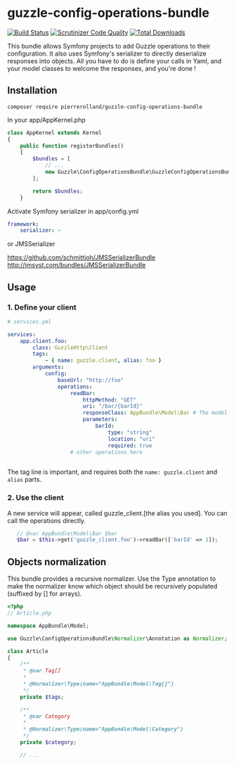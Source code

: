 # guzzle-config-operations-bundle
[![Build Status](https://travis-ci.org/pierrerolland/guzzle-config-operations-bundle.svg?branch=master)](https://travis-ci.org/pierrerolland/guzzle-config-operations-bundle)
[![Scrutinizer Code Quality](https://scrutinizer-ci.com/g/pierrerolland/guzzle-config-operations-bundle/badges/quality-score.png?b=master)](https://scrutinizer-ci.com/g/pierrerolland/guzzle-config-operations-bundle/?branch=master)
[![Total Downloads](https://poser.pugx.org/pierrerolland/guzzle-config-operations-bundle/downloads)](https://packagist.org/packages/pierrerolland/guzzle-config-operations-bundle)

This bundle allows Symfony projects to add Guzzle operations to their configuration. It also uses Symfony's serializer to directly deserialize responses into objects. All you have to do is define your calls in Yaml, and your model classes to welcome the responses, and you're done !

## Installation
`composer require pierrerolland/guzzle-config-operations-bundle`

In your app/AppKernel.php
```php
class AppKernel extends Kernel
{
    public function registerBundles()
    {
        $bundles = [
            // ...
            new Guzzle\ConfigOperationsBundle\GuzzleConfigOperationsBundle()
        ];

        return $bundles;
    }
```

Activate Symfony serializer in app/config.yml
```yaml
framework:
    serializer: ~
```

or JMSSerializer

https://github.com/schmittjoh/JMSSerializerBundle
http://jmsyst.com/bundles/JMSSerializerBundle

## Usage

### 1. Define your client

```yaml
# services.yml

services:
    app.client.foo:
        class: GuzzleHttp\Client
        tags:
            - { name: guzzle.client, alias: foo }
        arguments:
            config:
                baseUrl: "http://foo"
                operations:
                    readBar:
                        httpMethod: "GET"
                        uri: "/bar/{barId}"
                        responseClass: AppBundle\Model\Bar # The model used to deserialize the response
                        parameters:
                            barId:
                                type: "string"
                                location: "uri"
                                required: true
                    # other operations here    
      
```
The tag line is important, and requires both the `name: guzzle.client` and `alias` parts.

### 2. Use the client

A new service will appear, called guzzle_client.[the alias you used]. You can call the operations directly.

```php
   // @var AppBundle\Model\Bar $bar
   $bar = $this->get('guzzle_client.foo')->readBar(['barId' => 1]);
```

## Objects normalization

This bundle provides a recursive normalizer. Use the Type annotation
to make the normalizer know which object should be recursively
populated (suffixed by [] for arrays).


```php
<?php
// Article.php

namespace AppBundle\Model;

use Guzzle\ConfigOperationsBundle\Normalizer\Annotation as Normalizer;

class Article
{
    /**
     * @var Tag[]
     *
     * @Normalizer\Type(name="AppBundle\Model\Tag[]")
     */
    private $tags;

    /**
     * @var Category
     *
     * @Normalizer\Type(name="AppBundle\Model\Category")
     */
    private $category;

    // ...
```
